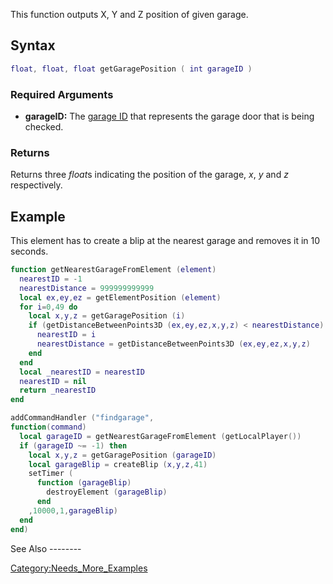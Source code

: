 This function outputs X, Y and Z position of given garage.

Syntax
------

``` lua
float, float, float getGaragePosition ( int garageID )
```

### Required Arguments

-   **garageID:** The [garage ID](/Garage.md "wikilink") that represents the garage door that is being checked.

### Returns

Returns three *float*s indicating the position of the garage, *x*, *y* and *z* respectively.

Example
-------

<section name="Client" class="client" show="true">
This element has to create a blip at the nearest garage and removes it in 10 seconds.

``` lua
function getNearestGarageFromElement (element)
  nearestID = -1
  nearestDistance = 999999999999
  local ex,ey,ez = getElementPosition (element)
  for i=0,49 do
    local x,y,z = getGaragePosition (i)
    if (getDistanceBetweenPoints3D (ex,ey,ez,x,y,z) < nearestDistance) then
      nearestID = i
      nearestDistance = getDistanceBetweenPoints3D (ex,ey,ez,x,y,z)
    end
  end
  local _nearestID = nearestID
  nearestID = nil
  return _nearestID
end

addCommandHandler ("findgarage",
function(command)
  local garageID = getNearestGarageFromElement (getLocalPlayer())
  if (garageID ~= -1) then
    local x,y,z = getGaragePosition (garageID)
    local garageBlip = createBlip (x,y,z,41)
    setTimer (
      function (garageBlip)
        destroyElement (garageBlip)
      end
    ,10000,1,garageBlip)
  end
end)
```

</section>
See Also
--------

[Category:Needs\_More\_Examples](/Category:Needs_More_Examples.md "wikilink")
